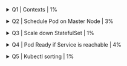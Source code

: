 <details><summary> Q1 | Contexts | 1% </summary><p>

  ![q1](../images/q1.png) </p> </details>

<details><summary> Q2 | Schedule Pod on Master Node | 3% </summary><p>

  ![q2a](../images/q2a.png) ![q2b](../images/q2b.png)</p> </details>

<details><summary> Q3 | Scale down StatefulSet | 1% </summary><p>

  ![q1](../images/q3.png) </p> </details>

<details><summary> Q4 | Pod Ready if Service is reachable | 4% </summary><p>

  ![q1](../images/q4.png) </p> </details>

<details><summary> Q5 | Kubectl sorting | 1% </summary><p>

  ![q1](../images/q5.png) </p> </details>
